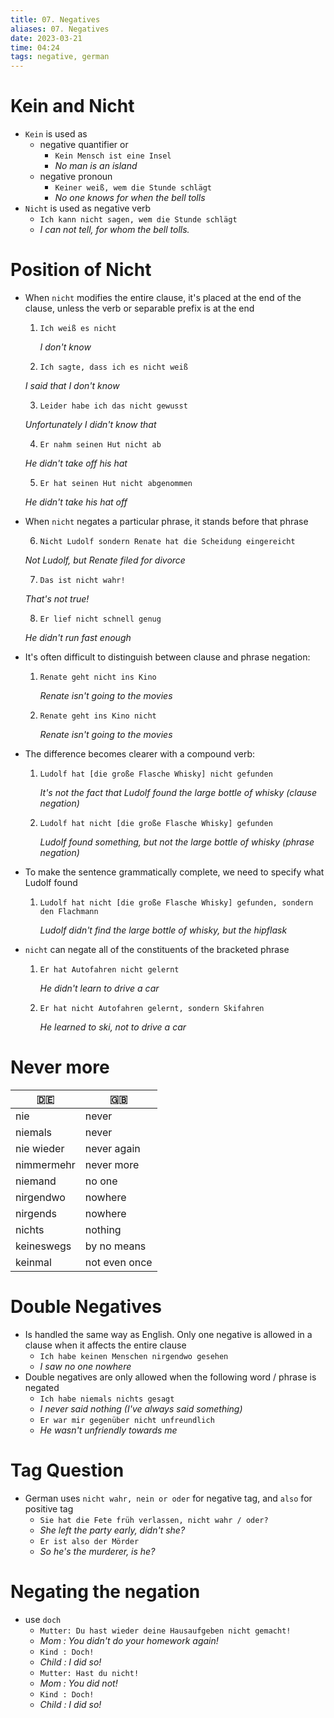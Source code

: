 ```yaml
---
title: 07. Negatives
aliases: 07. Negatives
date: 2023-03-21
time: 04:24
tags: negative, german
---
```


# Kein and Nicht

-   `Kein` is used as
    -   negative quantifier or
        -   `Kein Mensch ist eine Insel`
        -   _No man is an island_
    -   negative pronoun
        -   `Keiner weiß, wem die Stunde schlägt`
        -   _No one knows for when the bell tolls_
-   `Nicht` is used as negative verb
    -   `Ich kann nicht sagen, wem die Stunde schlägt`
    -   _I can not tell, for whom the bell tolls._

# Position of Nicht

-   When `nicht` modifies the entire clause, it's placed at the end of the clause, unless the verb or separable prefix is at the end
    
    1.  `Ich weiß es nicht`
        
        _I don't know_
        
    2.  `Ich sagte, dass ich es nicht weiß`
        
    
    _I said that I don't know_
    
    3.  `Leider habe ich das nicht gewusst`
    
    _Unfortunately I didn't know that_
    
    4.  `Er nahm seinen Hut nicht ab`
    
    _He didn't take off his hat_
    
    5.  `Er hat seinen Hut nicht abgenommen`
    
    _He didn't take his hat off_
    
-   When `nicht` negates a particular phrase, it stands before that phrase
    
    6.  `Nicht Ludolf sondern Renate hat die Scheidung eingereicht`
    
    _Not Ludolf, but Renate filed for divorce_
    
    7.  `Das ist nicht wahr!`
    
    _That's not true!_
    
    8.  `Er lief nicht schnell genug`
    
    _He didn't run fast enough_
    
-   It's often difficult to distinguish between clause and phrase negation:
    
    1.  `Renate geht nicht ins Kino`
        
        _Renate isn't going to the movies_
        
    2.  `Renate geht ins Kino nicht`
        
        _Renate isn't going to the movies_
        
-   The difference becomes clearer with a compound verb:
    
    1.  `Ludolf hat [die große Flasche Whisky] nicht gefunden`
        
        _It's not the fact that Ludolf found the large bottle of whisky (clause negation)_
        
    2.  `Ludolf hat nicht [die große Flasche Whisky] gefunden`
        
        _Ludolf found something, but not the large bottle of whisky (phrase negation)_
        
-   To make the sentence grammatically complete, we need to specify what Ludolf found
    
    1.  `Ludolf hat nicht [die große Flasche Whisky] gefunden, sondern den Flachmann`
        
        _Ludolf didn't find the large bottle of whisky, but the hipflask_
        
-   `nicht` can negate all of the constituents of the bracketed phrase
    
    1.  `Er hat Autofahren nicht gelernt`
        
        _He didn't learn to drive a car_
        
    2.  `Er hat nicht Autofahren gelernt, sondern Skifahren`
        
        _He learned to ski, not to drive a car_

# Never more

| 🇩🇪         | 🇬🇧            |
| ---------- | ------------- |
| nie        | never         |
| niemals    | never         |
| nie wieder | never again   |
| nimmermehr | never more    |
| niemand    | no one        | 
| nirgendwo  | nowhere       |
| nirgends   | nowhere       |
| nichts     | nothing       |
| keineswegs | by no means   |
| keinmal    | not even once |

# Double Negatives

-   Is handled the same way as English. Only one negative is allowed in a clause when it affects the entire clause
    -   `Ich habe keinen Menschen nirgendwo gesehen`
    -   _I saw no one nowhere_
-   Double negatives are only allowed when the following word / phrase is negated
    -   `Ich habe niemals nichts gesagt`
    -   _I never said nothing (I've always said something)_
    -   `Er war mir gegenüber nicht unfreundlich`
    -   _He wasn't unfriendly towards me_

# Tag Question

-   German uses `nicht wahr, nein or oder` for negative tag, and `also` for positive tag
    -   `Sie hat die Fete früh verlassen, nicht wahr / oder?`
    -   _She left the party early, didn't she?_
    -   `Er ist also der Mörder`
    -   _So he's the murderer, is he?_

# Negating the negation

-   use `doch`
    -   `Mutter: Du hast wieder deine Hausaufgeben nicht gemacht!`
    -   _Mom : You didn't do your homework again!_
    -   `Kind : Doch!`
    -   _Child : I did so!_
    -   `Mutter: Hast du nicht!`
    -   _Mom : You did not!_
    -   `Kind : Doch!`
    -   _Child : I did so!_